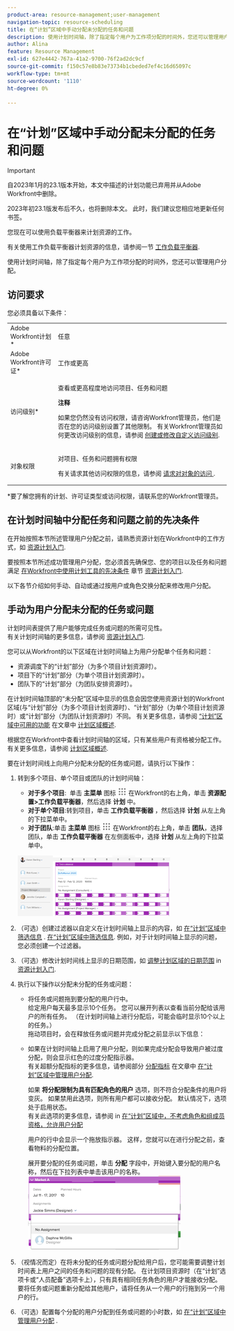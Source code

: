 ```yaml
---
product-area: resource-management;user-management
navigation-topic: resource-scheduling
title: 在“计划”区域中手动分配未分配的任务和问题
description: 使用计划时间轴，除了指定每个用户为工作项分配的时间外，您还可以管理用户分配。
author: Alina
feature: Resource Management
exl-id: 627e4442-767a-41a2-9700-76f2ad2dc9cf
source-git-commit: f150c57e8b83e73734b1cbeded7ef4c16d65097c
workflow-type: tm+mt
source-wordcount: '1110'
ht-degree: 0%

---
```


# 在“计划”区域中手动分配未分配的任务和问题

>[!IMPORTANT]
>  
><span class="preview">自2023年1月的23.1版本开始，本文中描述的计划功能已弃用并从Adobe Workfront中删除。   </span>
>  
> <span class="preview"> 2023年初23.1版发布后不久，也将删除本文。 此时，我们建议您相应地更新任何书签。 </span>
> 
><span class="preview"> 您现在可以使用负载平衡器来计划资源的工作。 </span>
>  
> <span class="preview">有关使用工作负载平衡器计划资源的信息，请参阅一节 [工作负载平衡器](../../resource-mgmt/workload-balancer/workload-balancer.md). </span>

<!-- 

>[!CAUTION] 
> 
> 
> <span class="preview">The information in this article refers to the Adobe Workfront's Scheduling tools. The Scheduling areas have been removed from the Preview environment and will be removed from the Production environment in **January 2023**.  </span> 
> <span class="preview"> Instead, you can schedule resources in the Workload Balancer. </span> 
> 
>* <span class="preview"> For information about scheduling resources using the Workload Balancer, see the section [The Workload Balancer](../../resource-mgmt/workload-balancer/workload-balancer.md).</span> 
> 
>* <span class="preview"> For more information about the deprecation and removal of the Scheduling tools, see [Deprecation of Resource Scheduling tools in Adobe Workfront](../../resource-mgmt/resource-mgmt-overview/deprecate-resource-scheduling.md).</span> 
-->

使用计划时间轴，除了指定每个用户为工作项分配的时间外，您还可以管理用户分配。

## 访问要求

您必须具备以下条件：

<table style="table-layout:auto"> 
 <col> 
 <col> 
 <tbody> 
  <tr> 
   <td role="rowheader">Adobe Workfront计划*</td> 
   <td> <p>任意</p> </td> 
  </tr> 
  <tr> 
   <td role="rowheader">Adobe Workfront许可证*</td> 
   <td> <p>工作或更高</p> </td> 
  </tr> 
  <tr> 
   <td role="rowheader">访问级别*</td> 
   <td> <p>查看或更高程度地访问项目、任务和问题</p> <p><b>注释</b>

如果您仍然没有访问权限，请咨询Workfront管理员，他们是否在您的访问级别设置了其他限制。 有关Workfront管理员如何更改访问级别的信息，请参阅 <a href="../../administration-and-setup/add-users/configure-and-grant-access/create-modify-access-levels.md" class="MCXref xref">创建或修改自定义访问级别</a>.</p> </td>
</tr> 
  <tr> 
   <td role="rowheader">对象权限</td> 
   <td> <p>对项目、任务和问题拥有权限</p> <p>有关请求其他访问权限的信息，请参阅 <a href="../../workfront-basics/grant-and-request-access-to-objects/request-access.md" class="MCXref xref">请求对对象的访问 </a>.</p> </td> 
  </tr> 
 </tbody> 
</table>

*要了解您拥有的计划、许可证类型或访问权限，请联系您的Workfront管理员。

## 在计划时间轴中分配任务和问题之前的先决条件

在开始按照本节所述管理用户分配之前，请熟悉资源计划在Workfront中的工作方式，如 [资源计划入门](../../resource-mgmt/resource-scheduling/get-started-resource-scheduling.md).

要按照本节所述成功管理用户分配，您必须首先确保您、您的项目以及任务和问题满足 [在Workfront中使用计划工具的先决条件](../../resource-mgmt/resource-scheduling/get-started-resource-scheduling.md#prerequisites) 章节 [资源计划入门](../../resource-mgmt/resource-scheduling/get-started-resource-scheduling.md).

以下各节介绍如何手动、自动或通过按用户或角色交换分配来修改用户分配。

## 手动为用户分配未分配的任务或问题

计划时间表提供了用户能够完成任务或问题的所需可见性。\
有关计划时间轴的更多信息，请参阅 [资源计划入门](../../resource-mgmt/resource-scheduling/get-started-resource-scheduling.md).

您可以从Workfront的以下区域在计划时间轴上为用户分配单个任务和问题：

* 资源调度下的“计划”部分（为多个项目计划资源时）。
* 项目下的“计划”部分（为单个项目计划资源时）。
* 团队下的“计划”部分（为团队安排资源时）。

在计划时间轴顶部的“未分配”区域中显示的信息会因您使用资源计划的Workfront区域(与“计划”部分（为多个项目计划资源时）、“计划”部分（为单个项目计划资源时）或“计划”部分（为团队计划资源时）不同。 有关更多信息，请参阅 [“计划”区域中可用的功能](../../resource-mgmt/resource-scheduling/overview-scheduling-areas.md#functionality-available-in-the-scheduling-area) 在文章中 [计划区域概述](../../resource-mgmt/resource-scheduling/overview-scheduling-areas.md).

根据您在Workfront中查看计划时间轴的区域，只有某些用户有资格被分配工作。 有关更多信息，请参阅 [计划区域概述](../../resource-mgmt/resource-scheduling/overview-scheduling-areas.md).

要在计划时间线上向用户分配未分配的任务或问题，请执行以下操作：

1. 转到多个项目、单个项目或团队的计划时间轴：

   * **对于多个项目**:  单击 **主菜单** 图标 ![](assets/main-menu-icon.png) 在Workfront的右上角，单击 **资源配置>工作负载平衡器**，然后选择 **计划** 中。
   * **对于单个项目**:转到项目，单击 **工作负载平衡器** ，然后选择 **计划** 从左上角的下拉菜单中。
   * **对于团队**:单击 **主菜单** 图标 ![](assets/main-menu-icon.png) 在Workfront的右上角，单击 **团队**，选择团队，单击 **工作负载平衡器** 在左侧面板中，选择 **计划** 从左上角的下拉菜单中。

   ![scheduling_contours.png](assets/scheduling-contours-350x139.png)

1. （可选）创建过滤器以自定义在计划时间轴上显示的内容，如 [在“计划”区域中筛选信息](../../resource-mgmt/resource-scheduling/filter-scheduling-area.md) . [在“计划”区域中筛选信息](../../resource-mgmt/resource-scheduling/filter-scheduling-area.md). 例如，对于计划时间轴上显示的问题，您必须创建一个过滤器。

1. （可选）修改计划时间线上显示的日期范围，如 [调整计划区域的日期范围](../../resource-mgmt/resource-scheduling/get-started-resource-scheduling.md#adjusting-the-date-range-for-which-data-is-displayed) in [资源计划入门](../../resource-mgmt/resource-scheduling/get-started-resource-scheduling.md).

1. 执行以下操作以分配未分配的任务或问题：

   * 将任务或问题拖到要分配的用户行中。\
      给定用户每天最多显示10个任务。 您可以展开列表以查看当前分配给该用户的所有任务。 （在计划时间轴上进行分配后，可能会临时显示10个以上的任务。）\
      拖动项目时，会在释放任务或问题并完成分配之前显示以下信息：

   * 如果在计划时间轴上启用了用户分配，则如果完成分配会导致用户被过度分配，则会显示红色的过度分配指示器。\
      有关超额分配指标的更多信息，请参阅部分 [分配指标](../../resource-mgmt/resource-scheduling/manage-allocations-scheduling-areas.md#understanding-allocation-indicators) 在文章中 [在“计划”区域中管理用户分配](../../resource-mgmt/resource-scheduling/manage-allocations-scheduling-areas.md).

      如果 **将分配限制为具有匹配角色的用户** 选项，则不符合分配条件的用户将变灰。 如果禁用此选项，则所有用户都可以接收分配。 默认情况下，选项处于启用状态。\
      有关此选项的更多信息，请参阅 [](../../resource-mgmt/resource-scheduling/assignments-regardless-of-role-or-group-scheduling-areas.md#allowing-assignmennts-to-users-regardless-of-role) in [在“计划”区域中，不考虑角色和组成员资格，允许用户分配](../../resource-mgmt/resource-scheduling/assignments-regardless-of-role-or-group-scheduling-areas.md)

      用户的行中会显示一个拖放指示器。 这样，您就可以在进行分配之前，查看物料的分配位置。

      展开要分配的任务或问题，单击 **分配** 字段中，开始键入要分配的用户名称，然后在下拉列表中单击该用户的名称。\
      ![schedule_task_expanded.png](assets/schedule-task-expanded-350x170.png)

1. （视情况而定）在将未分配的任务或问题分配给用户后，您可能需要调整计划时间表上用户之间的任务和问题的现有分配。 在计划项目资源时（在“计划”选项卡或“人员配备”选项卡上），只有具有相同任务角色的用户才能接收分配。\
   要将任务或问题重新分配给其他用户，请将任务从一个用户的行拖到另一个用户的行。
1. （可选）配置每个分配的用户分配到任务或问题的小时数，如 [在“计划”区域中管理用户分配](../../resource-mgmt/resource-scheduling/manage-allocations-scheduling-areas.md) .
